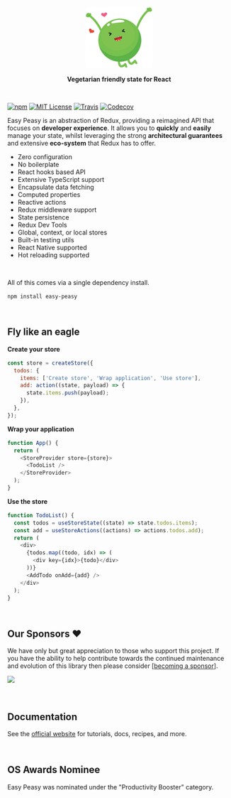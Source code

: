 <p>&nbsp;</p>
<p align='center'>
  <img src="./website/docs/assets/logo-small.png" width="150" />
</p>
<p align='center'><strong>Vegetarian friendly state for React</strong></p>
<p>&nbsp;</p>

[![npm](https://img.shields.io/npm/v/easy-peasy.svg?style=flat-square)](http://npm.im/easy-peasy)
[![MIT License](https://img.shields.io/npm/l/easy-peasy.svg?style=flat-square)](http://opensource.org/licenses/MIT)
[![Travis](https://img.shields.io/travis/ctrlplusb/easy-peasy.svg?style=flat-square)](https://travis-ci.org/ctrlplusb/easy-peasy)
[![Codecov](https://img.shields.io/codecov/c/github/ctrlplusb/easy-peasy.svg?style=flat-square)](https://codecov.io/github/ctrlplusb/easy-peasy)

<p>Easy Peasy is an abstraction of Redux, providing a reimagined API that focuses on <strong>developer experience</strong>. It allows you to <strong>quickly</strong> and <strong>easily</strong> manage your state, whilst leveraging the strong <strong>architectural guarantees</strong> and extensive <strong>eco-system</strong> that Redux has to offer.</p>

<ul>
  <li>Zero configuration</li>
  <li>No boilerplate</li>
  <li>React hooks based API</li>
  <li>Extensive TypeScript support</li>
  <li>Encapsulate data fetching</li>
  <li>Computed properties</li>
  <li>Reactive actions</li>
  <li>Redux middleware support</li>
  <li>State persistence</li>
  <li>Redux Dev Tools</li>
  <li>Global, context, or local stores</li>
  <li>Built-in testing utils</li>
  <li>React Native supported</li>
  <li>Hot reloading supported</li>
</ul>

<p>&nbsp;</p>

All of this comes via a single dependency install.

```
npm install easy-peasy
```

<p>&nbsp;</p>

## Fly like an eagle

**Create your store**

```javascript
const store = createStore({
  todos: {
    items: ['Create store', 'Wrap application', 'Use store'],
    add: action((state, payload) => {
      state.items.push(payload);
    }),
  },
});
```

**Wrap your application**

```javascript
function App() {
  return (
    <StoreProvider store={store}>
      <TodoList />
    </StoreProvider>
  );
}
```

**Use the store**

```javascript
function TodoList() {
  const todos = useStoreState((state) => state.todos.items);
  const add = useStoreActions((actions) => actions.todos.add);
  return (
    <div>
      {todos.map((todo, idx) => (
        <div key={idx}>{todo}</div>
      ))}
      <AddTodo onAdd={add} />
    </div>
  );
}
```

<p>&nbsp;</p>

## Our Sponsors ❤️

We have only but great appreciation to those who support this project. If you
have the ability to help contribute towards the continued maintenance and
evolution of this library then please consider
[[becoming a sponsor](https://opencollective.com/easy-peasy#backer)].

<a href="https://opencollective.com/easy-peasy#backers">
    <img src="https://opencollective.com/easy-peasy/backers.svg?width=950" />
</a>

<p>&nbsp;</p>

## Documentation

See the [official website](https://easy-peasy.now.sh) for tutorials, docs,
recipes, and more.

<p>&nbsp;</p>

## OS Awards Nominee

Easy Peasy was nominated under the "Productivity Booster" category.
